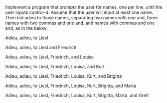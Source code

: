 Implement a program that prompts the user for names, one per line, until the user inputs control-d. Assume that the user will input at least one name. Then bid adieu to those names, separating two names with one and, three names with two commas and one and, and  names with  commas and one and, as in the below:

Adieu, adieu, to Liesl

Adieu, adieu, to Liesl and Friedrich

Adieu, adieu, to Liesl, Friedrich, and Louisa

Adieu, adieu, to Liesl, Friedrich, Louisa, and Kurt

Adieu, adieu, to Liesl, Friedrich, Louisa, Kurt, and Brigitta

Adieu, adieu, to Liesl, Friedrich, Louisa, Kurt, Brigitta, and Marta

Adieu, adieu, to Liesl, Friedrich, Louisa, Kurt, Brigitta, Marta, and Gretl
